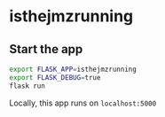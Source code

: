 # isthejmzrunning

## Start the app

``` sh
export FLASK_APP=isthejmzrunning
export FLASK_DEBUG=true
flask run
```

Locally, this app runs on `localhost:5000`